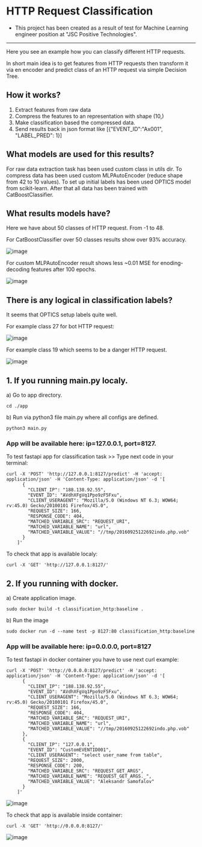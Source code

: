 # HTTP Request Classification
- This project has been created as a result of test for Machine Learning engineer position at "JSC Positive Technologies".

---------------------------------------------------------------------------------------------------------------------------------------------------------------------------------------------

Here you see an example how you can classify different HTTP requests.

In short main idea is to get features from HTTP requests then transform it via en encoder and predict class of an HTTP request via simple Decision Tree.

## How it works?
1. Extract features from raw data
2. Compress the features to an representation with shape (10,)
3. Make classification based the compressed data.
4. Send results back in json format like [{"EVENT_ID":"Ax001", "LABEL_PRED": 1}]

## What models are used for this results?
For raw data extraction task has been used custom class in utils dir. To compress data has been used custom MLPAutoEncoder (reduce shape from 42 to 10 values). To set up initial labels has been used OPTICS model from scikit-learn. After that all data has been trained with CatBoostClassifier.

## What results models have?
Here we have about 50 classes of HTTP request. From -1 to 48.

For CatBoostClassifier over 50 classes results show over 93% accuracy.

![image](https://github.com/GishB/PositiveTechnologiesTest/assets/90556084/413cb47e-34b2-4620-a578-70693fd9c3ce)

For custom MLPAutoEncoder result shows less ~0.01 MSE for enoding-decoding features after 100 epochs.

![image](https://github.com/GishB/PositiveTechnologiesTest/assets/90556084/5b23ac87-9951-498c-a001-810fc6b10509)


## There is any logical in classification labels?
It seems that OPTICS setup labels quite well.

For example class 27 for bot HTTP request:

![image](https://github.com/GishB/PositiveTechnologiesTest/assets/90556084/cfbb84c6-bd86-4390-94f9-c2881b3bd758)


For example class 19 which seems to be a danger HTTP request.

![image](https://github.com/GishB/PositiveTechnologiesTest/assets/90556084/600430d4-3f43-458d-aa20-d1a44daba629)




## 1. If you running main.py localy.
a) Go to app directory.

    cd ./app
  
b) Run via python3 file main.py where all configs are defined.

    python3 main.py

### App will be available here: ip=127.0.0.1, port=8127.

To test fastapi app for classification task >> Type next code in your terminal:

    curl -X 'POST' 'http://127.0.0.1:8127/predict' -H 'accept: application/json' -H 'Content-Type: application/json' -d '[
          {
            "CLIENT_IP": "188.138.92.55",
            "EVENT_ID": "AVdhXFgVq1Ppo9zF5Fxu",
            "CLIENT_USERAGENT": "Mozilla/5.0 (Windows NT 6.3; WOW64; rv:45.0) Gecko/20100101 Firefox/45.0",
            "REQUEST_SIZE": 166,
            "RESPONSE_CODE": 404,
            "MATCHED_VARIABLE_SRC": "REQUEST_URI",
            "MATCHED_VARIABLE_NAME": "url",
            "MATCHED_VARIABLE_VALUE": "//tmp/20160925122692indo.php.vob"
          }
        ]'

To check that app is available localy:

    curl -X 'GET' 'http://127.0.0.1:8127/' 



## 2. If you running with docker.
a) Create application image.
    
    sudo docker build -t classification_http:baseline .

b) Run the image 

    sudo docker run -d --name test -p 8127:80 classification_http:baseline
    
### App will be available here: ip=0.0.0.0, port=8127
To test fastapi in docker container you have to use next curl example:


    curl -X 'POST' 'http://0.0.0.0:8127/predict' -H 'accept: application/json' -H 'Content-Type: application/json' -d '[
          {
            "CLIENT_IP": "188.138.92.55",
            "EVENT_ID": "AVdhXFgVq1Ppo9zF5Fxu",
            "CLIENT_USERAGENT": "Mozilla/5.0 (Windows NT 6.3; WOW64; rv:45.0) Gecko/20100101 Firefox/45.0",
            "REQUEST_SIZE": 166,
            "RESPONSE_CODE": 404,
            "MATCHED_VARIABLE_SRC": "REQUEST_URI",
            "MATCHED_VARIABLE_NAME": "url",
            "MATCHED_VARIABLE_VALUE": "//tmp/20160925122692indo.php.vob"
          },
          {
            "CLIENT_IP": "127.0.0.1",
            "EVENT_ID": "CustomEVENTID001",
            "CLIENT_USERAGENT": "select user_name from table",
            "REQUEST_SIZE": 2000,
            "RESPONSE_CODE": 200,
            "MATCHED_VARIABLE_SRC": "REQUEST_GET_ARGS",
            "MATCHED_VARIABLE_NAME": "REQUEST_GET_ARGS._",
            "MATCHED_VARIABLE_VALUE": "Aleksandr Samofalov"
          }
        ]'

![image](https://github.com/GishB/PositiveTechnologiesTest/assets/90556084/bae8c00d-e82b-4a5e-94e8-8d5c23233f63)


To check that app is available inside container:

    curl -X 'GET' 'http://0.0.0.0:8127/' 

![image](https://github.com/GishB/PositiveTechnologiesTest/assets/90556084/249ae5f7-bd6d-40d0-ac50-b339bf0ef786)

